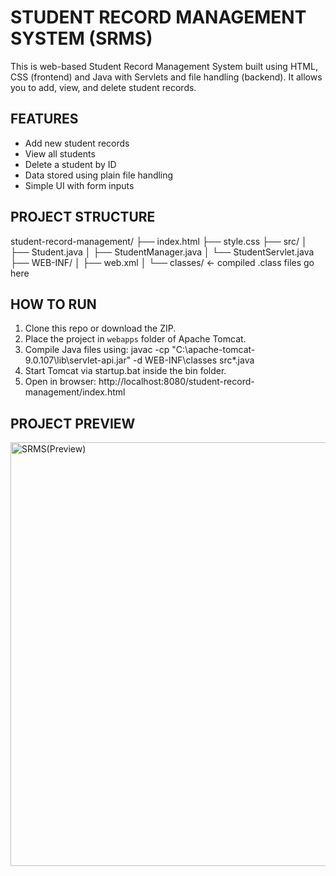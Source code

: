 # STUDENT RECORD MANAGEMENT SYSTEM (SRMS)
This is web-based Student Record Management System built using HTML, CSS (frontend) and Java with Servlets and file handling (backend). It allows you to add, view, and delete student records.

## FEATURES
- Add new student records
- View all students
- Delete a student by ID
- Data stored using plain file handling
- Simple UI with form inputs

## PROJECT STRUCTURE
student-record-management/
├── index.html
├── style.css
├── src/
│ ├── Student.java
│ ├── StudentManager.java
│ └── StudentServlet.java
├── WEB-INF/
│ ├── web.xml
│ └── classes/ ← compiled .class files go here

## HOW TO RUN
1. Clone this repo or download the ZIP.
2. Place the project in `webapps` folder of Apache Tomcat.
3. Compile Java files using:
    javac -cp "C:\apache-tomcat-9.0.107\lib\servlet-api.jar" -d WEB-INF\classes src\*.java
4. Start Tomcat via startup.bat inside the bin folder.
5. Open in browser:
    http://localhost:8080/student-record-management/index.html

## PROJECT PREVIEW
<img width="1366" height="678" alt="SRMS(Preview)" src="https://github.com/user-attachments/assets/8904d6d5-9acf-4f95-b5a3-dd607543415f" />


